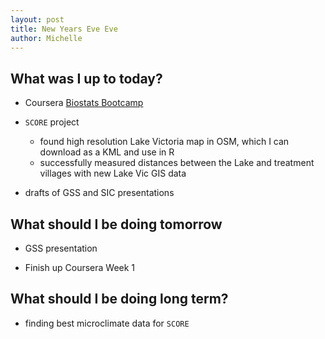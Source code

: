 ```yaml
---
layout: post
title: New Years Eve Eve
author: Michelle
---
```


## What was I up to today?

* Coursera [Biostats Bootcamp](https://www.coursera.org/learn/biostatistics)
  
* `SCORE` project
  + found high resolution Lake Victoria map in OSM, which I can download as a   KML and use in R
  + successfully measured distances between the Lake and treatment villages     with new Lake Vic GIS data

* drafts of GSS and SIC presentations

## What should I be doing tomorrow

* GSS presentation

* Finish up Coursera Week 1

## What should I be doing long term?

* finding best microclimate data for `SCORE`

<i class="fa fa-code" style="color:pink"> </i>




